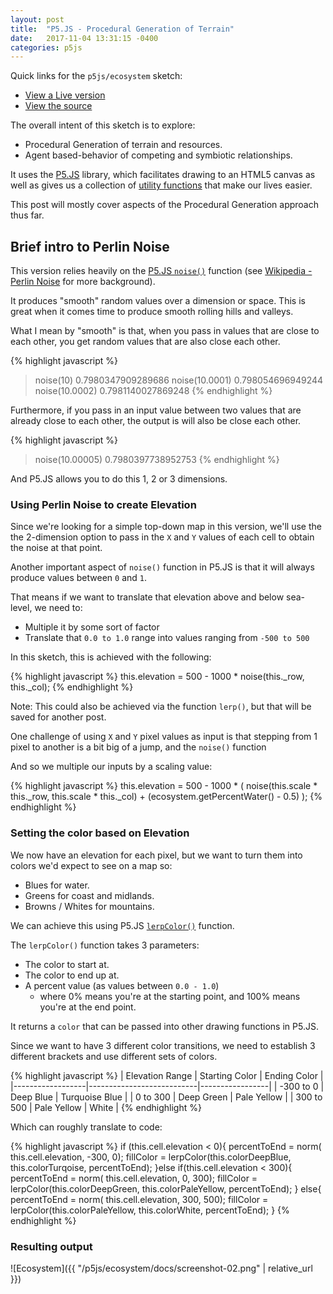 ```yaml
---
layout: post
title:  "P5.JS - Procedural Generation of Terrain"
date:   2017-11-04 13:31:15 -0400
categories: p5js
---
```


Quick links for the `p5js/ecosystem` sketch:

  * [View a Live version][live-view]
  * [View the source][main-source]

The overall intent of this sketch is to explore:
  
  * Procedural Generation of terrain and resources.
  * Agent based-behavior of competing and symbiotic relationships.

It uses the [P5.JS][p5js-home] library, which facilitates drawing to an HTML5 canvas as well as gives us a collection of [utility functions][p5js-ref] that make our lives easier.

This post will mostly cover aspects of the Procedural Generation approach thus far.

## Brief intro to Perlin Noise

This version relies heavily on the [P5.JS `noise()`][p5js-ref-noise] function (see [Wikipedia - Perlin Noise][wikipedia-perlin] for more background).

It produces "smooth" random values over a dimension or space. This is great when it comes time to produce smooth rolling hills and valleys.

What I mean by "smooth" is that, when you pass in values that are close to each other, you get random values that are also close each other.

{% highlight javascript %}
> noise(10)
0.7980347909289686
> noise(10.0001)
0.798054696949244
> noise(10.0002)
0.7981140027869248
{% endhighlight %}

Furthermore, if you pass in an input value between two values that are already close to each other, the output is will also be close each other.

{% highlight javascript %}
> noise(10.00005)
0.7980397738952753
{% endhighlight %}

And P5.JS allows you to do this 1, 2 or 3 dimensions.

### Using Perlin Noise to create Elevation 

Since we're looking for a simple top-down map in this version, we'll use the the 2-dimension option to pass in the `X` and `Y` values of each cell to obtain the noise at that point.

Another important aspect of `noise()` function in P5.JS is that it will always produce values between `0` and `1`.

That means if we want to translate that elevation above and below sea-level, we need to:
* Multiple it by some sort of factor
* Translate that `0.0 to 1.0` range into values ranging from `-500 to 500`

In this sketch, this is achieved with the following:

{% highlight javascript %}
this.elevation = 500 - 1000 * noise(this._row, this._col);
{% endhighlight %}

Note: This could also be achieved via the function `lerp()`, but that will be saved for another post.

One challenge of using `X` and `Y` pixel values as input is that stepping from 1 pixel to another is a bit big of a jump, and the `noise()` function 

And so we multiple our inputs by a scaling value:

{% highlight javascript %}
this.elevation = 500 - 1000 *
  (
    noise(this.scale * this._row, this.scale * this._col)
    + (ecosystem.getPercentWater() - 0.5)
  );
{% endhighlight %}


### Setting the color based on Elevation

We now have an elevation for each pixel, but we want to turn them into colors we'd expect to see on a map so:
  
  * Blues for water.
  * Greens for coast and midlands.
  * Browns / Whites for mountains.
  
We can achieve this using P5.JS [`lerpColor()`][p5js-ref-lerpcolor] function.

The `lerpColor()` function takes 3 parameters:

  * The color to start at.
  * The color to end up at.
  * A percent value (as values between `0.0 - 1.0`) 
    * where 0% means you're at the starting point, and 100% means you're at the end point.

It returns a `color` that can be passed into other drawing functions in P5.JS.

Since we want to have 3 different color transitions, we need to establish 3 different brackets and use different sets of colors.

{% highlight javascript %}
| Elevation Range  | Starting Color            | Ending Color    |
|------------------|---------------------------|-----------------|
| -300 to 0        | Deep Blue                 | Turquoise Blue  |
| 0 to 300         | Deep Green                | Pale Yellow     |
| 300 to 500       | Pale Yellow               | White           |
{% endhighlight %}

Which can roughly translate to code:

{% highlight javascript %}
if (this.cell.elevation < 0){
  percentToEnd = norm( this.cell.elevation, -300, 0);
  fillColor = lerpColor(this.colorDeepBlue, this.colorTurqoise, percentToEnd);
}else if(this.cell.elevation < 300){
  percentToEnd = norm( this.cell.elevation, 0, 300);
  fillColor = lerpColor(this.colorDeepGreen, this.colorPaleYellow, percentToEnd);
} else{
  percentToEnd = norm( this.cell.elevation, 300, 500);
  fillColor = lerpColor(this.colorPaleYellow, this.colorWhite, percentToEnd);
}
{% endhighlight %}

### Resulting output

![Ecosystem]({{ "/p5js/ecosystem/docs/screenshot-02.png" | relative_url }})

[main-source]: https://github.com/brianhonohan/sketchbook/tree/master/p5js/ecosystem
[live-view]: /sketchbook/p5js/ecosystem/?seed=28918&cellWidth=5&percentWater=0.4
[wikipedia-perlin]: https://en.wikipedia.org/wiki/Perlin_noise/
[p5js-home]: https://p5js.org/
[p5js-ref]: https://p5js.org/reference/
[p5js-ref-noise]: https://p5js.org/reference/#/p5/noise
[p5js-ref-lerp]: https://p5js.org/reference/#/p5/lerp
[p5js-ref-lerpcolor]: https://p5js.org/reference/#/p5/lerpColor

